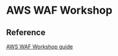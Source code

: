 # AWS WAF Workshop

## Reference
[AWS WAF Workshop guide](https://introduction-to-waf.workshop.aws/00-introduction.html)